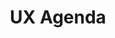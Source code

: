 ---
layout : sparkle
title : "UX Agenda"
summary : "A website that collects design conferences, workshops and meetups."
visit : https://uxagenda.com/
tags : ["ux"]
category : "UX"
---